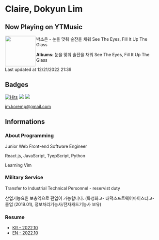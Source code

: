 # Claire, Dokyun Lim

## Now Playing on YTMusic

[<img align="left" width="100" src="https://lh3.googleusercontent.com/CwrfrvHZenos-Fzb34gHLwMGMHXwLXekNBezjn5ZTsv_QDbdKSaw7HneUpzu_C7NWHQ_M8RT6fMjDh9H">](https://music.youtube.com/watch?v=kTVZpyrxaII)

박소은 - 눈을 맞춰 술잔을 채워 See The Eyes, Fill It Up The Glass

**Albums**: 눈을 맞춰 술잔을 채워 See The Eyes, Fill It Up The Glass

Last updated at 12/21/2022 21:39

## Badges

[![Hits](https://hits.seeyoufarm.com/api/count/incr/badge.svg?url=https%3A%2F%2Fgithub.com%2Fkoremp%2Fkormep&count_bg=%2379C83D&title_bg=%23555555&icon=&icon_color=%23E7E7E7&title=hits&edge_flat=false)](https://hits.seeyoufarm.com)
<a href="https://dev.to/koremp"><img src="https://img.shields.io/badge/dev.to-0A0A0A?style=for-the-badge&logo=devdotto&logoColor=white"/></a>
<a href="https://www.linkedin.com/in/koremp"><img src="https://img.shields.io/badge/LinkedIn-0077B5?style=flat-square&logo=linkedin&logoColor=white"/></a>

im.koremp@gmail.com

## Informations

### About Programming

Junior Web Front-end Software Engineer

React.js, JavaScript, TyepScript, Python

Learning Vim

### Military Service

Transfer to Industrial Technical Personnel - reservist duty

산업기능요원 보충역으로 편입이 가능합니다. (특성화고- 대덕소프트웨어마이스터고- 졸업 (2019.01), 정보처리기능사/전자캐드기능사 보유)

### Resume

* [KR - 2022.10](./resume/README.md)
* [EN - 2022.10](./resume/README.en.md)
